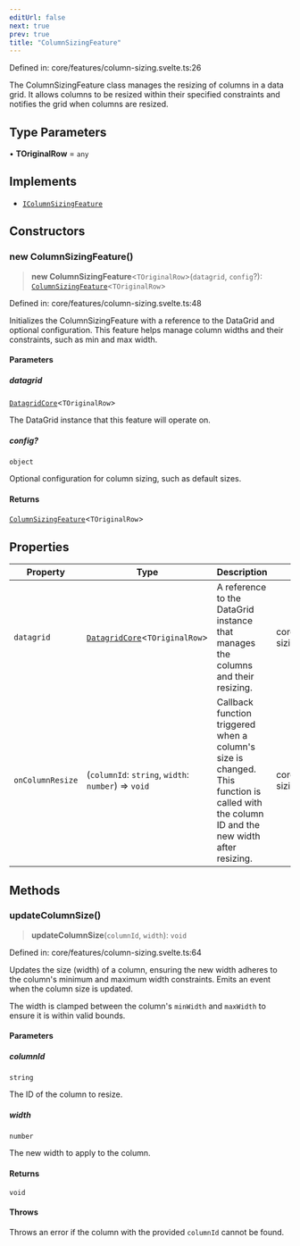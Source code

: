 ```yaml
---
editUrl: false
next: true
prev: true
title: "ColumnSizingFeature"
---
```


Defined in: core/features/column-sizing.svelte.ts:26

The ColumnSizingFeature class manages the resizing of columns in a data grid.
It allows columns to be resized within their specified constraints and notifies the grid when columns are resized.

## Type Parameters

• **TOriginalRow** = `any`

## Implements

- [`IColumnSizingFeature`](/api/type-aliases/icolumnsizingfeature/)

## Constructors

### new ColumnSizingFeature()

> **new ColumnSizingFeature**\<`TOriginalRow`\>(`datagrid`, `config`?): [`ColumnSizingFeature`](/api/classes/columnsizingfeature/)\<`TOriginalRow`\>

Defined in: core/features/column-sizing.svelte.ts:48

Initializes the ColumnSizingFeature with a reference to the DataGrid and optional configuration.
This feature helps manage column widths and their constraints, such as min and max width.

#### Parameters

##### datagrid

[`DatagridCore`](/api/classes/datagridcore/)\<`TOriginalRow`\>

The DataGrid instance that this feature will operate on.

##### config?

`object`

Optional configuration for column sizing, such as default sizes.

#### Returns

[`ColumnSizingFeature`](/api/classes/columnsizingfeature/)\<`TOriginalRow`\>

## Properties

| Property | Type | Description | Defined in |
| ------ | ------ | ------ | ------ |
| <a id="datagrid-1"></a> `datagrid` | [`DatagridCore`](/api/classes/datagridcore/)\<`TOriginalRow`\> | A reference to the DataGrid instance that manages the columns and their resizing. | core/features/column-sizing.svelte.ts:30 |
| <a id="oncolumnresize"></a> `onColumnResize` | (`columnId`: `string`, `width`: `number`) => `void` | Callback function triggered when a column's size is changed. This function is called with the column ID and the new width after resizing. | core/features/column-sizing.svelte.ts:39 |

## Methods

### updateColumnSize()

> **updateColumnSize**(`columnId`, `width`): `void`

Defined in: core/features/column-sizing.svelte.ts:64

Updates the size (width) of a column, ensuring the new width adheres to the column's minimum and maximum width constraints.
Emits an event when the column size is updated.

The width is clamped between the column's `minWidth` and `maxWidth` to ensure it is within valid bounds.

#### Parameters

##### columnId

`string`

The ID of the column to resize.

##### width

`number`

The new width to apply to the column.

#### Returns

`void`

#### Throws

Throws an error if the column with the provided `columnId` cannot be found.
